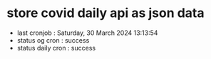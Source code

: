# store covid daily api as json data

- last cronjob : Saturday, 30 March 2024 13:13:54
- status og cron : success
- status daily cron : success
      
      